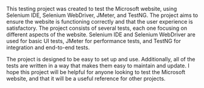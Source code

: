 This testing project was created to test the Microsoft website, using Selenium IDE, Selenium WebDriver, JMeter, and TestNG.
The project aims to ensure the website is functioning correctly and that the user experience is satisfactory.
The project consists of several tests, each one focusing on different aspects of the website. Selenium IDE and Selenium WebDriver are used for basic UI tests, 
JMeter for performance tests, and TestNG for integration and end-to-end tests.

The project is designed to be easy to set up and use. Additionally, all of the tests are written in a way that makes them easy to maintain and update.
I hope this project will be helpful for anyone looking to test the Microsoft website, and that it will be a useful reference for other projects.
